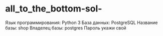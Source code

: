 # all_to_the_bottom-sol-

Язык программирования: Python 3
База данных: PostgreSQL
Название базы: shop
Владелец базы: postgres
Пароль укажи свой
